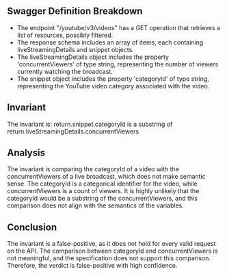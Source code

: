 ## Swagger Definition Breakdown
- The endpoint "/youtube/v3/videos" has a GET operation that retrieves a list of resources, possibly filtered.
- The response schema includes an array of items, each containing liveStreamingDetails and snippet objects.
- The liveStreamingDetails object includes the property 'concurrentViewers' of type string, representing the number of viewers currently watching the broadcast.
- The snippet object includes the property 'categoryId' of type string, representing the YouTube video category associated with the video.

## Invariant
The invariant is: return.snippet.categoryId is a substring of return.liveStreamingDetails.concurrentViewers

## Analysis
The invariant is comparing the categoryId of a video with the concurrentViewers of a live broadcast, which does not make semantic sense. The categoryId is a categorical identifier for the video, while concurrentViewers is a count of viewers. It is highly unlikely that the categoryId would be a substring of the concurrentViewers, and this comparison does not align with the semantics of the variables.

## Conclusion
The invariant is a false-positive, as it does not hold for every valid request on the API. The comparison between categoryId and concurrentViewers is not meaningful, and the specification does not support this comparison. Therefore, the verdict is false-positive with high confidence.
